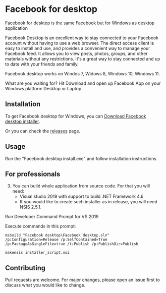 # Facebook for desktop

Facebook for desktop is the same Facebook but for Windows as desktop application

Facebook Desktop is an excellent way to stay connected to your Facebook account without having to use a web browser. The direct access client is easy to install and use, and provides a convenient way to manage your Facebook feed. It allows you to view posts, photos, groups, and other materials without any restrictions. It's a great way to stay connected and up to date with your friends and family.

Facebook desktop works on Windos 7, Widows 8, Windows 10, Windows 11.

What are you waiting for? Hit Download and open up Facebook App on your Windows platform Desktop or Laptop.

## Installation

To get Facebook desktop for Windows, you can [Download Facebook desktop installer]().

Or you can check the [releases]() page.

## Usage

Run the "Facebook.desktop.install.exe" and follow installation instructions.

## For professionals

3.   You can build whole application from source code. For that you will need:
     - Visual studio 2019 with support to build .NET Framework 4.6
     - If you would like to create such installer as in release, you will need NSIS 2.5.1.

Run Developer Command Prompt for VS 2019

Execute commands in this prompt:

```
msbuild "Facebook desktop\Facebook desktop.sln" /p:Configuration=Release /p:SelfContained=True /p:PackageAsSingleFile=true /t:Publish /p:PublishDir=Publish

makensis installer_script.nsi
```


## Contributing

Pull requests are welcome. For major changes, please open an issue first
to discuss what you would like to change.
